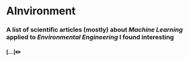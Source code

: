 # AInvironment
### A list of scientific articles (mostly) about ***Machine Learning*** applied to ***Environmental Engineering*** I found interesting
#### [...]:pencil2:
